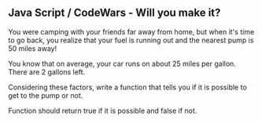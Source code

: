 ## Java Script / CodeWars - Will you make it? ##

You were camping with your friends far away from home, but when it's time to go back, you realize that your fuel is running out and the nearest pump is 50 miles away! 

You know that on average, your car runs on about 25 miles per gallon. There are 2 gallons left.

Considering these factors, write a function that tells you if it is possible to get to the pump or not.

Function should return true if it is possible and false if not.


